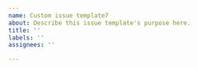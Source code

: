 ```yaml
---
name: Custom issue template7
about: Describe this issue template's purpose here.
title: ''
labels: ''
assignees: ''

---
```



